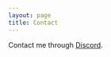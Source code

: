 ```yaml
---
layout: page
title: Contact
---
```


Contact me through [Discord](https://discordapp.com/users/451660816370892800).
